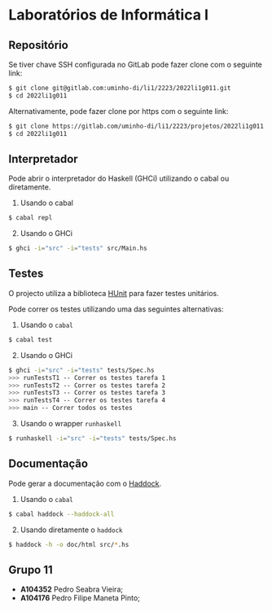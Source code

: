 # Laboratórios de Informática I

## Repositório

Se tiver chave SSH configurada no GitLab pode fazer clone com o seguinte link:

```bash
$ git clone git@gitlab.com:uminho-di/li1/2223/2022li1g011.git
$ cd 2022li1g011
```

Alternativamente, pode fazer clone por https com o seguinte link:

```bash
$ git clone https://gitlab.com/uminho-di/li1/2223/projetos/2022li1g011.git
$ cd 2022li1g011
```

## Interpretador

Pode abrir o interpretador do Haskell (GHCi) utilizando o cabal ou diretamente.

1. Usando o cabal

```bash
$ cabal repl
```

2. Usando o GHCi

```bash
$ ghci -i="src" -i="tests" src/Main.hs
```

## Testes

O projecto utiliza a biblioteca [HUnit](https://hackage.haskell.org/package/HUnit) para fazer testes unitários.

Pode correr os testes utilizando uma das seguintes alternativas:

1. Usando o `cabal`

```bash
$ cabal test
```

2. Usando o GHCi

```bash
$ ghci -i="src" -i="tests" tests/Spec.hs
>>> runTestsT1 -- Correr os testes tarefa 1
>>> runTestsT2 -- Correr os testes tarefa 2
>>> runTestsT3 -- Correr os testes tarefa 3
>>> runTestsT4 -- Correr os testes tarefa 4
>>> main -- Correr todos os testes
```

3. Usando o wrapper `runhaskell`

```bash
$ runhaskell -i="src" -i="tests" tests/Spec.hs
```

## Documentação

Pode gerar a documentação com o [Haddock](https://haskell-haddock.readthedocs.io/).

1. Usando o `cabal`

```bash
$ cabal haddock --haddock-all
```

2. Usando diretamente o `haddock`

```bash
$ haddock -h -o doc/html src/*.hs
```

## Grupo 11

- **A104352** Pedro Seabra Vieira;
- **A104176** Pedro Filipe Maneta Pinto;
